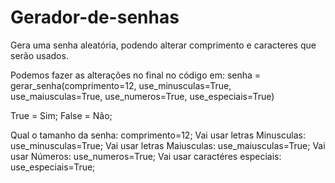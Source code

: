 # Gerador-de-senhas
Gera uma senha aleatória, podendo alterar comprimento e caracteres que serão usados.

Podemos fazer as alterações no final no código em:
senha = gerar_senha(comprimento=12, use_minusculas=True, use_maiusculas=True, use_numeros=True, use_especiais=True)

True = Sim; False = Não;

Qual o tamanho da senha: comprimento=12;
Vai usar letras Minusculas: use_minusculas=True;
Vai usar letras Maiusculas: use_maiusculas=True;
Vai usar Números: use_numeros=True;
Vai usar caractéres especiais: use_especiais=True;
